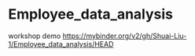 # Employee_data_analysis
workshop demo
https://mybinder.org/v2/gh/Shuai-Liu-1/Employee_data_analysis/HEAD
